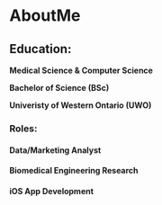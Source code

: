 # AboutMe
## Education: 
**Medical Science & Computer Science** 

**Bachelor of Science (BSc)**

**Univeristy of Western Ontario (UWO)**

### Roles: 
#### Data/Marketing Analyst
#### Biomedical Engineering Research
#### iOS App Development
